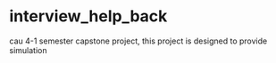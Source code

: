 # interview_help_back
cau 4-1 semester capstone project, this project is designed to provide simulation

